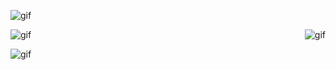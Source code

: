![gif](https://i.pinimg.com/originals/a9/c0/a5/a9c0a5a348c343f6114997c9e48081e0.gif)
<div style="display: flex; justify-content: space-between;">
    <img src="https://i.pinimg.com/originals/e5/4a/fa/e54afabd75adb33464e85f2687b43f87.gif" alt="gif" style="width:;">
    <img src="https://i.pinimg.com/originals/b8/57/da/b857da272aedab1656d9522dcc5e0d32.gif" alt="gif" style="width:;">
</div>

![gif](https://i.pinimg.com/originals/4e/9e/1f/4e9e1f5a41b738e3066d135da871a46c.gif)
